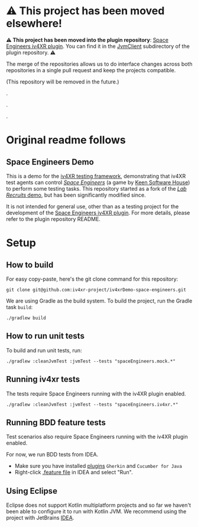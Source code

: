# ⚠ This project has been moved elsewhere!

**⚠ This project has been moved into the plugin repository**: [Space Engineers iv4XR plugin](https://github.com/iv4xr-project/iv4xr-se-plugin). You can find it in the [JvmClient](https://github.com/iv4xr-project/iv4xr-se-plugin/tree/main/JvmClient) subdirectory of the plugin repository. **⚠**

The merge of the repositories allows us to do interface changes across both repositories in a single pull request and keep the projects compatible.

(This repository will be removed in the future.)

.

.

.

# Original readme follows

## Space Engineers Demo

This is a demo for the [iv4XR testing framework](https://github.com/iv4xr-project/aplib), demonstrating that iv4XR test agents can control [_Space Engineers_](https://www.spaceengineersgame.com/) (a game by [Keen Software House](https://www.keenswh.com/)) to perform some testing tasks. This repository started as a fork of the [*Lab Recruits* demo](https://github.com/iv4xr-project/iv4xrDemo), but has been significantly modified since.

It is not intended for general use, other than as a testing project for the development of the [Space Engineers iv4XR plugin](https://github.com/iv4xr-project/iv4xr-se-plugin). For more details, please refer to the plugin repository README. 

# Setup

## How to build

For easy copy-paste, here's the git clone command for this repository:

```
git clone git@github.com:iv4xr-project/iv4xrDemo-space-engineers.git
```

We are using Gradle as the build system. To build the project, run the Gradle task `build`:

```
./gradlew build
```

## How to run unit tests

To build and run unit tests, run:

```
./gradlew :cleanJvmTest :jvmTest --tests "spaceEngineers.mock.*"
```

## Running iv4xr tests

The tests require Space Engineers running with the iv4XR plugin enabled.


```
./gradlew :cleanJvmTest :jvmTest --tests "spaceEngineers.iv4xr.*"
```


## Running BDD feature tests

Test scenarios also require Space Engineers running with the iv4XR plugin enabled.

For now, we run BDD tests from IDEA.

* Make sure you have installed [plugins](https://www.jetbrains.com/help/idea/enabling-cucumber-support-in-project.html#cucumber-plugin) `Gherkin` and `Cucumber for Java`
* Right-click [.feature file](https://github.com/iv4xr-project/iv4xrDemo-space-engineers/tree/se-dev/src/jvmTest/resources/features) in IDEA and select "Run".

## Using Eclipse

Eclipse does not support Kotlin multiplatform projects and so far we haven't been able to configure it to run with Kotlin JVM.
We recommend using the project with JetBrains [IDEA](https://www.jetbrains.com/idea/download/).
